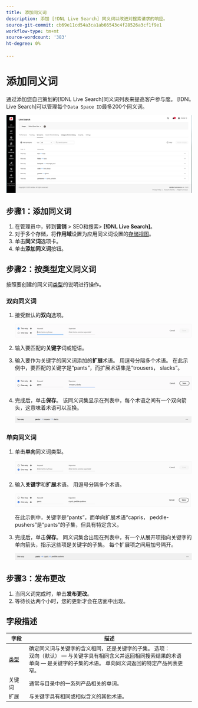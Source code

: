```yaml
---
title: 添加同义词
description: 添加 [!DNL Live Search] 同义词以改进对搜索请求的响应。
source-git-commit: cb69e11cd54a3ca1ab66543c4f28526a3cf1f9e1
workflow-type: tm+mt
source-wordcount: '383'
ht-degree: 0%

---
```


# 添加同义词

通过添加您自己策划的[!DNL Live Search]同义词列表来提高客户参与度。 [!DNL Live Search]可以管理每个`Data Space ID`最多200个同义词。

![[!DNL Live Search]同义词](assets/synonym-workspace.png)

## 步骤1：添加同义词

1. 在管理员中，转到&#x200B;**营销** > SEO和搜索> **[!DNL Live Search]**。
1. 对于多个存储，将&#x200B;**作用域**&#x200B;设置为应用同义词设置的[存储视图](https://experienceleague.adobe.com/docs/commerce-admin/start/setup/websites-stores-views.html#scope-settings)。
1. 单击&#x200B;**同义词**&#x200B;选项卡。
1. 单击&#x200B;**添加同义词**&#x200B;按钮。

## 步骤2：按类型定义同义词

按照要创建的同义词[类型](synonyms-type.md)的说明进行操作。

### 双向同义词

1. 接受默认的&#x200B;**双向**&#x200B;选项。

   ![添加双向同义词](assets/synonym-add-two-way.png)


1. 输入要匹配的&#x200B;**关键字**&#x200B;词或短语。
1. 输入要作为关键字的同义词添加的&#x200B;**扩展**术语。 用逗号分隔多个术语。
在此示例中，要匹配的关键字是“pants”，而扩展术语集是“trousers， slacks”。

   ![双向同义词示例](assets/synonym-add-two-way-example.png)

1. 完成后，单击&#x200B;**保存**。
该同义词集显示在列表中，每个术语之间有一个双向箭头，这意味着术语可以互换。

   ![双向同义词](assets/synonym-two-way.png)

### 单向同义词

1. 单击&#x200B;**单向**&#x200B;同义词类型。

   ![添加单向同义词](assets/synonym-add-one-way.png)

1. 输入&#x200B;**关键字**&#x200B;和&#x200B;**扩展**&#x200B;术语。 用逗号分隔多个术语。

   ![单向同义词示例](assets/synonym-add-one-way-example.png)

   在此示例中，关键字是“pants”，而单向扩展术语“capris， peddle-pushers”是“pants”的子集，但具有特定含义。

1. 完成后，单击&#x200B;**保存**。
同义词集合出现在列表中，有一个从展开项指向关键字的单向箭头，指示这些项是关键字的子集。 每个扩展项之间用加号隔开。

   ![单向同义词](assets/synonym-one-way.png)

## 步骤3：发布更改

1. 当同义词完成时，单击&#x200B;**发布更改**。
1. 等待长达两个小时，您的更新才会在店面中出现。

## 字段描述

| 字段 | 描述 |
|--- |--- |
| [类型](synonyms.md) | 确定同义词与关键字的含义相同，还是关键字的子集。 选项：<br />双向（默认） — 与关键字具有相同含义并返回相同搜索结果的术语<br />单向 — 是关键字的子集的术语。 单向同义词返回的特定产品列表更窄。 |
| 关键词 | 通常与目录中的一系列产品相关的单词。 |
| 扩展 | 与关键字具有相同或相似含义的其他术语。 |
